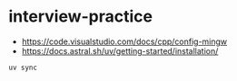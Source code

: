 # interview-practice

- https://code.visualstudio.com/docs/cpp/config-mingw
- https://docs.astral.sh/uv/getting-started/installation/

```python
uv sync
```
